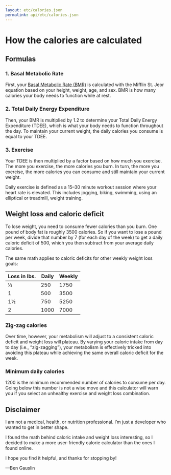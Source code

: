 ```yaml
---
layout: etc/calories.json
permalink: api/etc/calories.json
---
```

# How the calories are calculated

## Formulas

### 1. Basal Metabolic Rate

First, your <a href='https://en.wikipedia.org/wiki/Basal_metabolic_rate'>Basal Metabolic Rate (BMR)</a> is calculated with the Mifflin St. Jeor equation based on your height, weight, age, and sex. BMR is how many calories your body needs to function while at rest.

### 2. Total Daily Energy Expenditure

Then, your BMR is multiplied by 1.2 to determine your Total Daily Energy Expenditure (TDEE), which is what your body needs to function throughout the day. To maintain your current weight, the daily calories you consume is equal to your TDEE.

### 3. Exercise

Your TDEE is then multiplied by a factor based on how much you exercise. The more you exercise, the more calories you burn. In turn, the more you exercise, the more calories you can consume and still maintain your current weight.

Daily exercise is defined as a 15–30 minute workout session where your heart rate is elevated. This includes jogging, biking, swimming, using an elliptical or treadmill, weight training.

## Weight loss and caloric deficit

To lose weight, you need to consume fewer calories than you burn. One pound of body fat is roughly 3500 calories. So if you want to lose a pound per week, divide that number by 7 (for each day of the week) to get a daily caloric deficit of 500, which you then subtract from your average daily calories.

The same math applies to caloric deficits for other weekly weight loss goals:

| Loss in lbs. | Daily | Weekly |
| ------------ | ----- | ------ |
|            ½ |   250 |   1750 |
|            1 |   500 |   3500 |
|           1½ |   750 |   5250 |
|            2 |  1000 |   7000 |

### Zig-zag calories

Over time, however, your metabolism will adjust to a consistent caloric deficit and weight loss will plateau. By varying your caloric intake from day to day (i.e., “zig-zagging”), your metabolism is effectively tricked into avoiding this plateau while achieving the same overall caloric deficit for the week.

### Minimum daily calories

1200 is the minimum recommended number of calories to consume per day. Going below this number is not a wise move and this calculator will warn you if you select an unhealthy exercise and weight loss combination.

## Disclaimer

I am not a medical, health, or nutrition professional. I’m just a developer who wanted to get in better shape.

I found the math behind caloric intake and weight loss interesting, so I decided to make a more user-friendly calorie calculator than the ones I found online.

I hope you find it helpful, and thanks for stopping by!

—Ben Gauslin
